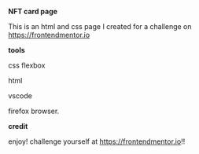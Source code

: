 **NFT card page**

This is an html and css page I created for a challenge on https://frontendmentor.io

**tools**

css flexbox

html

vscode

firefox browser.

**credit**

enjoy! challenge yourself at https://frontendmentor.io!!
